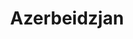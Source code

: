 ---
title: "Azerbeidzjan"
introtext: "Lorem ipsum dolor sit amet, consectetuer adipiscing elit. Aenean commodo ligula eget dolor. Aenean massa. Cum sociis natoque penatibus et magnis dis parturient montes, nascetur ridiculus mus. Donec quam felis, ultricies nec, pellentesque eu, pretium quis, sem. Nulla consequat massa quis enim. Donec pede justo, fringilla vel, aliquet nec, vulputate eget, arcu. In enim justo, rhoncus ut, imperdiet a, venenatis vitae, justo. Nullam dictum felis eu pede mollis pretium. Integer tincidunt. Cras dapibus. Vivamus elementum semper nisi. Aenean vulputate eleifend"
introimage: "https://lh3.googleusercontent.com/3AAREYj4uXk_i0R8ytx7PuL36DHw-XIggLiBGaYQ8xE0c-EJ7A9zFUXMeF63_Dkaz6214eChSNvrFusHZ9NRqeKtHvKFKDlobTXVSAfaI6gJ1SQuqL4Jb9Z7W2hYID9cyItLv7Ly=w2400"
surface: "86.600"
inhabitants: "9.900.000"
rate: "0,526"
valuta: "manat"
---